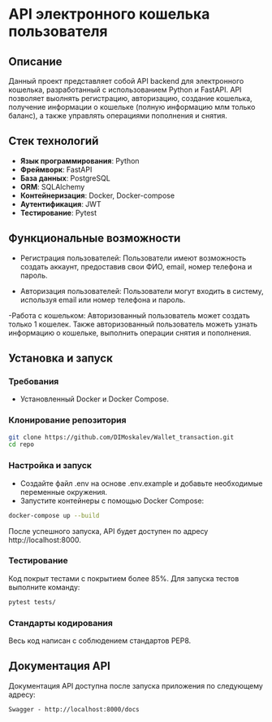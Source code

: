 # API электронного кошелька пользователя

## Описание
Данный проект представляет собой API backend для электронного кошелька, разработанный с использованием Python и FastAPI. API позволяет выолнять регистрацию, авторизацию, создание кошелька, получение информации о кошельке (полную информацию млм только баланс), а также управлять операциями пополнения и снятия.

## Стек технологий
- **Язык программирования**: Python
- **Фреймворк**: FastAPI
- **База данных**: PostgreSQL
- **ORM**: SQLAlchemy
- **Контейнеризация**: Docker, Docker-compose
- **Аутентификация**: JWT
- **Тестирование**: Pytest

## Функциональные возможности
 - Регистрация пользователей: Пользователи имеют возможность создать аккаунт, предоставив свои ФИО, email, номер телефона и пароль.

 - Авторизация пользователей: Пользователи могут входить в систему, используя email или номер телефона и пароль.
 
 -Работа с кошельком: Авторизованный пользователь может создать только 1 кошелек. Также авторизованный пользователь можеть узнать информацию о кошельке, выполнить операции снятия и пополнения. 

## Установка и запуск

### Требования
- Установленный Docker и Docker Compose.

### Клонирование репозитория
```bash
git clone https://github.com/DIMoskalev/Wallet_transaction.git
cd repo
```

### Настройка и запуск
- Создайте файл .env на основе .env.example и добавьте необходимые переменные окружения.
- Запустите контейнеры с помощью Docker Compose:
```Bash
docker-compose up --build
```
После успешного запуска, API будет доступен по адресу http://localhost:8000.

### Тестирование
Код покрыт тестами с покрытием более 85%. Для запуска тестов выполните команду:
```Bash
pytest tests/
```
### Стандарты кодирования
Весь код написан с соблюдением стандартов PEP8.

## Документация API
Документация API доступна после запуска приложения по следующему адресу:
```
Swagger - http://localhost:8000/docs
```
